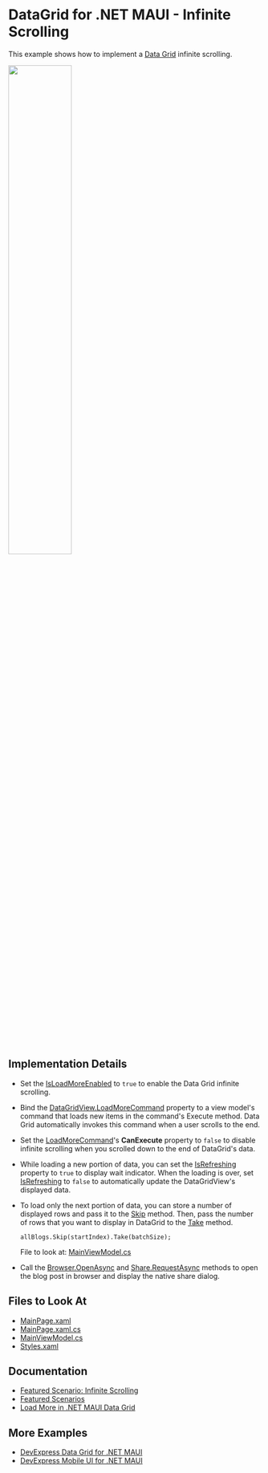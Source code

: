 <!-- default badges list -->
<!-- default badges end -->
# DataGrid for .NET MAUI - Infinite Scrolling

This example shows how to implement a [Data Grid](https://docs.devexpress.com/MAUI/403255/data-grid/data-grid) infinite scrolling.

<img width="50%" src="https://user-images.githubusercontent.com/12169834/223110944-4904bf34-da91-4685-9656-fb7e09905d42.png"/>

## Implementation Details

* Set the [IsLoadMoreEnabled](https://docs.devexpress.com/MAUI/DevExpress.Maui.DataGrid.DataGridView.IsLoadMoreEnabled) to `true` to enable the Data Grid infinite scrolling.
* Bind the [DataGridView.LoadMoreCommand](https://docs.devexpress.com/MAUI/DevExpress.Maui.DataGrid.DataGridView.LoadMoreCommand) property to a view model's command that loads new items in the command's Execute method. Data Grid automatically invokes this command when a user scrolls to the end.
* Set the [LoadMoreCommand](https://docs.devexpress.com/MAUI/DevExpress.Maui.DataGrid.DataGridView.LoadMoreCommand)'s **CanExecute** property to `false` to disable infinite scrolling when you scrolled down to the end of DataGrid's data.
* While loading a new portion of data, you can set the [IsRefreshing](https://docs.devexpress.com/MAUI/DevExpress.Maui.DataGrid.DataGridView.IsRefreshing) property to `true` to display wait indicator. When the loading is over, set [IsRefreshing](https://docs.devexpress.com/MAUI/DevExpress.Maui.DataGrid.DataGridView.IsRefreshing) to `false` to automatically update the DataGridView's displayed data.
* To load only the next portion of data, you can store a number of displayed rows and pass it to the [Skip](https://learn.microsoft.com/en-us/dotnet/api/system.linq.enumerable.skip) method. Then, pass the number of rows that you want to display in DataGrid to the [Take](https://learn.microsoft.com/en-us/dotnet/api/system.linq.enumerable.take) method.
    ```
    allBlogs.Skip(startIndex).Take(batchSize);
    ```

    File to look at: [MainViewModel.cs](CS/MainViewModel.cs)

* Call the [Browser.OpenAsync](https://learn.microsoft.com/en-us/dotnet/maui/platform-integration/appmodel/open-browser?view=net-maui-7.0&tabs=android#open-the-browser) and [Share.RequestAsync](https://learn.microsoft.com/en-us/dotnet/maui/platform-integration/data/share?view=net-maui-7.0&tabs=android#share-text-and-links) methods to open the blog post in browser and display the native share dialog.


## Files to Look At

* [MainPage.xaml](CS/MainPage.xaml)
* [MainPage.xaml.cs](CS/MainPage.xaml.cs)
* [MainViewModel.cs](CS/MainViewModel.cs)
* [Styles.xaml](CS/Resources/Styles/Styles.xaml)

## Documentation

* [Featured Scenario: Infinite Scrolling](https://docs.devexpress.com/MAUI/404358)
* [Featured Scenarios](https://docs.devexpress.com/MAUI/404291)
* [Load More in .NET MAUI Data Grid](https://docs.devexpress.com/MAUI/403264/data-grid/load-more)

## More Examples

* [DevExpress Data Grid for .NET MAUI](https://github.com/DevExpress-Examples/maui-data-grid/)
* [DevExpress Mobile UI for .NET MAUI](https://github.com/DevExpress-Examples/maui-demo-app/)